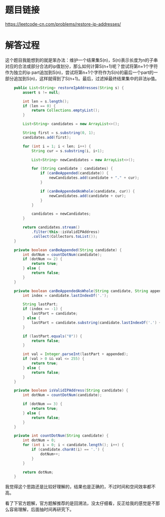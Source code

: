 # 题目链接
https://leetcode-cn.com/problems/restore-ip-addresses/

# 解答过程
这个题目我能想到的就是笨办法：维护一个结果集S(n)，S(n)表示长度为n的子串对应的合法或部分合法的ip值划分，那么如何计算S(n+1)呢？尝试将第n+1个字符作为独立的ip part追加到S(n)，尝试将第n+1个字符作为S(n)的最后一个part的一部分追加到S(n)，这样就得到了S(n+1)。最后，过滤掉最终结果集中的非法ip值。

```java
	public List<String> restoreIpAddresses(String s) {
		assert s != null;

		int len = s.length();
		if (len == 0) {
			return Collections.emptyList();
		}

		List<String> candidates = new ArrayList<>();

		String first = s.substring(0, 1);
		candidates.add(first);

		for (int i = 1; i < len; i++) {
			String cur = s.substring(i, i+1);

			List<String> newCandidates = new ArrayList<>();

			for (String candidate : candidates) {
				if (canBeAppended(candidate)) {
					newCandidates.add(candidate + "." + cur);
				}

				if (canBeAppendedAsWhole(candidate, cur)) {
					newCandidates.add(candidate + cur);
				}
			}

			candidates = newCandidates;
		}

		return candidates.stream()
			.filter(this::isValidIPAddress)
			.collect(Collectors.toList());
	}

	private boolean canBeAppended(String candidate) {
		int dotNum = countDotNum(candidate);
		if (dotNum <= 2) {
			return true;
		} else {
			return false;
		}
	}

	private boolean canBeAppendedAsWhole(String candidate, String appended) {
		int index = candidate.lastIndexOf('.');

		String lastPart;
		if (index == -1) {
			lastPart = candidate;
		} else {
			lastPart = candidate.substring(candidate.lastIndexOf('.') + 1);
		}

		if (lastPart.equals("0")) {
			return false;
		}

		int val = Integer.parseInt(lastPart + appended);
		if (val > 0 && val <= 255) {
			return true;
		} else {
			return false;
		}
	}

	private boolean isValidIPAddress(String candidate) {
		int dotNum = countDotNum(candidate);

		if (dotNum == 3) {
			return true;
		} else {
			return false;
		}
	}

	private int countDotNum(String candidate) {
		int dotNum = 0;
		for (int i = 0; i < candidate.length(); i++) {
			if (candidate.charAt(i) == '.') {
				dotNum++;
			}
		}

		return dotNum;
	}
```

我觉得这个思路还是比较好理解的，结果也是正确的，不过时间和空间效率都不高。

看了下官方题解，官方题解推荐的是回溯法，没太仔细看，反正给我的感觉是不那么容易理解，后面抽时间再研究下。